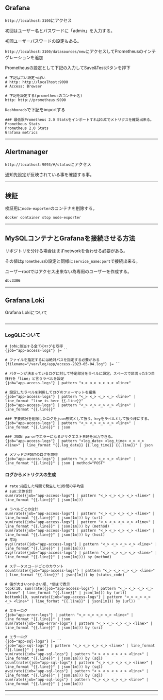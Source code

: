 ## Grafana


`http://localhost:3100`にアクセス


初回はユーザー名とパスワードに「admin」を入力する。

初回ユーザーパスワードの設定もある。


`http://localhost:3100/datasources/new`にアクセスしてPrometheusのインテグレーションを追加

Prometheusの設定として下記の入力してSave&Testボタンを押下

```shell
# 下記は古い設定っぽい
# http: http://localhost:9090
# Access: Browser

# 下記を設定する(prometheusのコンテナ名)
http: http://prometheus:9090
```

`Dashborads`で下記をimportする

```shell
### 最低限Prometheus 2.0 StatsをインポートすればGUIでメトリクスを確認出来る。
Prometheus Stats
Prometheus 2.0 Stats
Grafana metrics
```


---

## Alertmanager


`http://localhost:9093/#/status`にアクセス

通知先設定が反映されている事を確認する事。

---
## 検証


検証用に`node-exporter`のコンテナを削除する。

```shell
docker container stop node-exporter
```

---

## MySQLコンテナとGrafanaを接続させる方法

リポジトリを分ける場合はまずnetworkを合わせる必要がある。

その値は`prometheus`の設定と同様に`service_name:port`で接続出来る。

ユーザーrootではアクセス出来ない為専用のユーザーを作成する。

```shell
db:3306
```

---

## Grafana Loki

Grafana Lokiについて

```shell

```

---

### LogQLについて

```logql
# jobに該当する全てのログを取得
{job="app-access-logs"} |= ``

# ファイルを指定するには絶対パスを指定する必要がある
{filename="/var/log/app/access-2023-05-04.log"} |= ``

# パターンが決まっているログに対して特定部分をラベルに設定。スペースで区切った5つ目移行を「line」と言うラベルを設定
{job="app-access-logs"} | pattern "<_> <_> <_> <_> <line>"

# 設定したラベルを利用してログのフォーマットを編集
{job="app-access-logs"} | pattern "<_> <_> <_> <_> <line>" | line_format "line is here {{.line}}"
{job="app-access-logs"} | pattern "<_> <_> <_> <_> <line>" | line_format "{{.line}}"

### 不要部分を削除したログをjson形式として扱う。keyをラベルとして扱う様にする。
{job="app-access-logs"} | pattern "<_> <_> <_> <_> <line>" | line_format "{{.line}}" | json

### JSON parseでエラーになるがリクエスト日時を出力できる。
{job="app-access-logs"} | pattern "<log_date> <log_time> <_> <_> <line>" | line_format "{{.log_date}} {{.log_time}} {{.line}}" | json

# メソッドがPOSTのログを取得
{job="app-access-logs"} | pattern "<_> <_> <_> <_> <line>" | line_format "{{.line}}" | json | method="POST"

```

#### ログからメトリクスの生成

```logql
# rate:指定した時間で発生した1秒間の平均値
# sum:全体合計
sum(rate({job="app-access-logs"} | pattern "<_> <_> <_> <_> <line>" | line_format "{{.line}}" | json[1m]))

# ラベルごとの合計
sum(rate({job="app-access-logs"} | pattern "<_> <_> <_> <_> <line>" | line_format "{{.line}}" | json[1m])) by (url)
sum(rate({job="app-access-logs"} | pattern "<_> <_> <_> <_> <line>" | line_format "{{.line}}" | json[1m])) by (method)
sum(rate({job="app-access-logs"} | pattern "<_> <_> <_> <_> <line>" | line_format "{{.line}}" | json[1m])) by (host)
# 平均
avg((rate({job="app-access-logs"} | pattern "<_> <_> <_> <_> <line>" | line_format "{{.line}}" | json[1m])))
avg((rate({job="app-access-logs"} | pattern "<_> <_> <_> <_> <line>" | line_format "{{.line}}" | json[1m]))) by (method)

# ステータスコードごとのカウント
count(rate({job="app-access-logs"} | pattern "<_> <_> <_> <_> <line>" | line_format "{{.line}}" | json[1m])) by (status_code)

# 値が大きいor小さい順、*個まで表示
topk(10, sum(rate({job="app-access-logs"} | pattern "<_> <_> <_> <_> <line>" | line_format "{{.line}}" | json[1m])) by (url))
bottomk(10, sum(rate({job="app-access-logs"} | pattern "<_> <_> <_> <_> <line>" | line_format "{{.line}}" | json[1m])) by (url))

# エラーログ
{job="app-error-logs"} | pattern "<_> <_> <_> <_> <line>" | line_format "{{.line}}" | json
sum(rate({job="app-error-logs"} | pattern "<_> <_> <_> <_> <line>" | line_format "{{.line}}" | json[1m])) by (uri)

# エラーログ
{job="app-sql-logs"} |= ``
{job="app-sql-logs"} | pattern "<_> <_> <_> <_> <line>" | line_format "{{.line}}" | json
sum(rate({job="app-sql-logs"} | pattern "<_> <_> <_> <_> <line>" | line_format "{{.line}}" | json[1m])) by (sql)
count(rate({job="app-sql-logs"} | pattern "<_> <_> <_> <_> <line>" | line_format "{{.line}}" | json[1m])) by (sql)
avg(rate({job="app-sql-logs"} | pattern "<_> <_> <_> <_> <line>" | line_format "{{.line}}" | json[1m])) by (sql)
sum(rate({job="app-sql-logs"} | pattern "<_> <_> <_> <_> <line>" | line_format "{{.line}}" | json[1m]))
```

---

---
